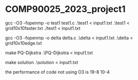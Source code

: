 # COMP90025_2023_project1

gcc -O3 -fopenmp -o test1 test1.c
.\test1 < input1.txt 
.\test1 < grid10x10faster.txt
./test1 < input1.txt

gcc -O3 -fopenmp -o delta delta.c
.\delta < input1.txt
.\delta < grid10x10edge.txt



make PQ-Dijkstra
.\PQ-Dijkstra < input1.txt

make solution
.\solution < input1.txt

the performance of code not using O3 is 19-8 10-4